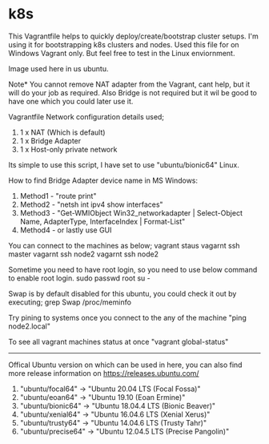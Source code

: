 # k8s
This Vagrantfile helps to quickly deploy/create/bootstrap cluster setups. I'm using it for bootstrapping k8s clusters and nodes. Used this file for on Windows Vagrant only. But feel free to test in the Linux enviornment.

Image used here in us ubuntu.

Note* You cannot remove NAT adapter from the Vagrant, cant help, but it will do your job as required. Also Bridge is not required but it wil be good to have one which you could later use it.

Vagrantfile Network configuration details used;
1. 1 x NAT (Which is default)
2. 1 x Bridge Adapter 
3. 1 x Host-only private network 

Its simple to use this script, I have set to use "ubuntu/bionic64" Linux.

How to find Bridge Adapter device name in MS Windows:

1. Method1 - "route print" 
2. Method2 - "netsh int ipv4 show interfaces"
3. Method3 - "Get-WMIObject Win32_networkadapter | Select-Object Name, AdapterType, InterfaceIndex | Format-List"
3. Method4 - or lastly use GUI

You can connect to the machines as below;
vagrant staus 
vagarnt ssh master
vagarnt ssh node2
vagarnt ssh node2

Sometime you need to have root login, so you need to use below command to enable root login.
sudo passwd root
su -

Swap is by default disabled for this ubuntu, you could check it out by executing;
grep Swap /proc/meminfo

Try pining to systems once you connect to the any of the machine 
"ping node2.local"

To see all vagrant machines status at once
"vagrant global-status"

----------------------------

Offical Ubuntu version on which can be used in here, you can also find more release information on https://releases.ubuntu.com/

1. "ubuntu/focal64"   -> "Ubuntu 20.04 LTS (Focal Fossa)"
2. "ubuntu/eoan64"    -> "Ubuntu 19.10 (Eoan Ermine)" 
3. "ubuntu/bionic64"  -> "Ubuntu 18.04.4 LTS (Bionic Beaver)" 
4. "ubuntu/xenial64"  -> "Ubuntu 16.04.6 LTS (Xenial Xerus)" 
5. "ubuntu/trusty64"  -> "Ubuntu 14.04.6 LTS (Trusty Tahr)" 
6. "ubuntu/precise64" -> "Ubuntu 12.04.5 LTS (Precise Pangolin)" 
